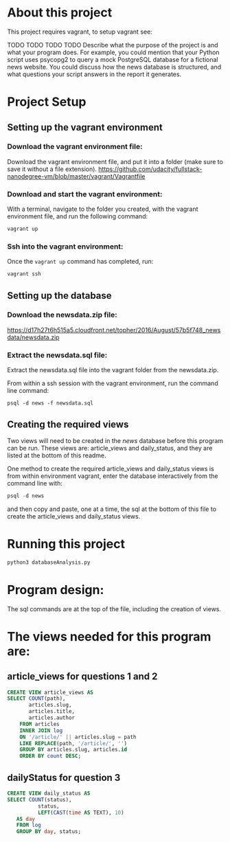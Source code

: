 # About this project
This project requires vagrant, to setup vagrant see: <link to udacity vagrant setup instructions>

TODO 
TODO 
TODO 
TODO 
Describe what the purpose of the project is and what your program does. For example, you could mention that your Python script uses psycopg2 to query a mock PostgreSQL database for a fictional news website. You could discuss how the news database is structured, and what questions your script answers in the report it generates.

# Project Setup
## Setting up the vagrant environment
### Download the vagrant environment file:
Download the vagrant environment file, and put it into a folder (make sure to save it without a file extension).
https://github.com/udacity/fullstack-nanodegree-vm/blob/master/vagrant/Vagrantfile
### Download and start the vagrant environment:
With a terminal, navigate to the folder you created, with the vagrant environment file, and run the following command:
```bash
vagrant up
```
### Ssh into the vagrant environment:
Once the ```vagrant up``` command has completed, run:
```bash
vagrant ssh
```

## Setting up the database
### Download the newsdata.zip file:
https://d17h27t6h515a5.cloudfront.net/topher/2016/August/57b5f748_newsdata/newsdata.zip

### Extract the newsdata.sql file: 
Extract the newsdata.sql file into the vagrant folder from the newsdata.zip.

From within a ssh session with the vagrant environment, run the command line command:
```
psql -d news -f newsdata.sql
```

## Creating the required views
Two views will need to be created in the _news_ database before this program can be run. These views are: article_views and daily_status, and they are listed at the bottom of this readme. 

One method to create the required article_views and daily_status views is from within environment vagrant, enter the database interactively from the command line with: 
```sql
psql -d news
```

and then copy and paste, one at a time, the sql at the bottom of this file to create the article_views and daily_status views.


# Running this project 
```python
python3 databaseAnalysis.py
```


# Program design:
The sql commands are at the top of the file, including the creation of views.


# The views needed for this program are:

## article_views for questions 1 and 2
```sql
CREATE VIEW article_views AS
SELECT COUNT(path),
       articles.slug,
       articles.title,
       articles.author
    FROM articles
    INNER JOIN log
    ON '/article/' || articles.slug = path
    LIKE REPLACE(path, '/article/', '')
    GROUP BY articles.slug, articles.id
    ORDER BY count DESC;
```

## dailyStatus for question 3
```sql
CREATE VIEW daily_status AS
SELECT COUNT(status),
          status,
          LEFT(CAST(time AS TEXT), 10)
   AS day
   FROM log
   GROUP BY day, status;
```



